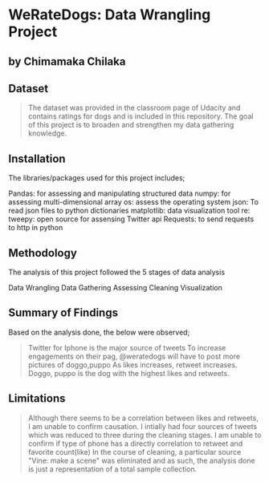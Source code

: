 # WeRateDogs: Data Wrangling Project
## by Chimamaka Chilaka


## Dataset

> The dataset was provided in the classroom page of Udacity and contains ratings for dogs and is included in this repository. The goal of this project is to broaden and strengthen my data gathering knowledge.

## Installation
The libraries/packages used for this project includes;

Pandas: for assessing and manipulating structured data
numpy: for assessing multi-dimensional array
os: assess the operating system
json: To read json files to python dictionaries
matplotlib: data visualization tool
re:
tweepy: open source for assensing Twitter api
Requests: to send requests to http in python

## Methodology
The analysis of this project followed the 5 stages of data analysis

Data Wrangling
Data Gathering
Assessing
Cleaning
Visualization

## Summary of Findings
Based on the analysis done, the below were observed;

> Twitter for Iphone is the major source of tweets
> To increase engagements on their pag, @weratedogs will have to post more pictures of doggo,puppo
> As likes increases, retweet increases.
> Doggo, puppo is the dog with the highest likes and retweets.


## Limitations

> Although there seems to be a correlation between likes and retweets, I am unable to confirm causation.
> I intially had four sources of tweets which was reduced to three during the cleaning stages.
> I am unable to confirm if type of phone has a directly correlation to retweet and favorite count(like)
> In the course of cleaning, a particular source "Vine: make a scene" was eliminated and as such, the analysis done is just a representation of a total sample collection.
